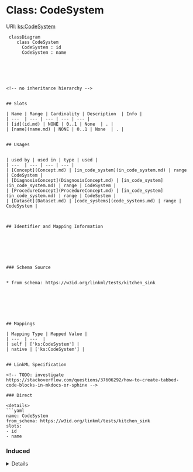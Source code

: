 # Class: CodeSystem




URI: [ks:CodeSystem](https://w3id.org/linkml/tests/kitchen_sink/CodeSystem)




```mermaid
 classDiagram
    class CodeSystem
      CodeSystem : id
      CodeSystem : name
      





<!-- no inheritance hierarchy -->


## Slots

| Name | Range | Cardinality | Description  | Info |
| ---  | --- | --- | --- | --- |
| [id](id.md) | NONE | 0..1 | None  | . |
| [name](name.md) | NONE | 0..1 | None  | . |


## Usages


| used by | used in | type | used |
| ---  | --- | --- | --- |
| [Concept](Concept.md) | [in_code_system](in_code_system.md) | range | CodeSystem |
| [DiagnosisConcept](DiagnosisConcept.md) | [in_code_system](in_code_system.md) | range | CodeSystem |
| [ProcedureConcept](ProcedureConcept.md) | [in_code_system](in_code_system.md) | range | CodeSystem |
| [Dataset](Dataset.md) | [code_systems](code_systems.md) | range | CodeSystem |



## Identifier and Mapping Information







### Schema Source


* from schema: https://w3id.org/linkml/tests/kitchen_sink







## Mappings

| Mapping Type | Mapped Value |
| ---  | ---  |
| self | ['ks:CodeSystem'] |
| native | ['ks:CodeSystem'] |


## LinkML Specification

<!-- TODO: investigate https://stackoverflow.com/questions/37606292/how-to-create-tabbed-code-blocks-in-mkdocs-or-sphinx -->

### Direct

<details>
```yaml
name: CodeSystem
from_schema: https://w3id.org/linkml/tests/kitchen_sink
slots:
- id
- name

```
</details>

### Induced

<details>
```yaml
name: CodeSystem
from_schema: https://w3id.org/linkml/tests/kitchen_sink
attributes:
  id:
    name: id
    from_schema: https://w3id.org/linkml/tests/core
    identifier: true
    alias: id
    owner: CodeSystem
  name:
    name: name
    from_schema: https://w3id.org/linkml/tests/core
    alias: name
    owner: CodeSystem
    required: false

```
</details>